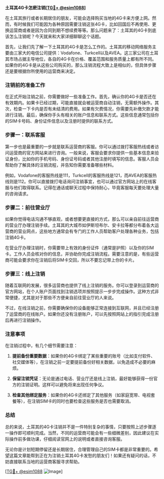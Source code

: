 **土耳其4G卡怎麽注销[[TG💪+ @esim1088](https://t.me/s/esim1088)]**

在土耳其旅行或者长期居住的朋友，可能会选择购买当地的4G卡来方便上网。然而，有时候我们可能因为各种原因需要注销这张4G卡，比如回国后不再使用、更换运营商或者是因为合同到期不想续费等等。那么问题来了：土耳其的4G卡到底该怎么注销呢？今天就来和大家详细聊聊这个话题。

首先，让我们先了解一下土耳其的4G卡是怎么工作的。土耳其的移动网络服务主要由三家大的电信公司提供：Vodafone、Turkcell以及AVEA。这三家公司在土耳其市场占据主导地位，各自的4G卡在价格、覆盖范围和服务质量上都有所不同。如果你的4G卡是从这些公司购买的，那么注销流程大致上是相似的，但具体步骤还是要根据你所使用的运营商来决定。

### 注销前的准备工作

在正式开始注销之前，你需要做好一些准备工作。首先，确认你的4G卡是否还在有效期内。如果卡已经过期，可能直接就会被运营商自动注销，无需额外操作。其次，检查一下卡内是否有未结清的费用。如果有欠费情况，你需要先补缴欠款才能进行注销。最后，确保你手头有相关的账户信息和联系方式。这些信息通常包括你的SIM卡号码、身份证件信息以及注册时提供的联系方式。

### 步骤一：联系客服

第一步也是最重要的一步就是联系运营商的客服。你可以通过拨打客服热线或者访问运营商的官方网站来进行咨询。一般来说，客服会要求你提供一些基本信息来验证身份，比如你的手机号码、身份证号码或者其他注册时填写的信息。客服人员会帮助你了解具体的注销流程，并告知你需要准备哪些材料。

例如，Vodafone的客服热线是111，Turkcell的客服热线是121，而AVEA的客服热线则是112。你可以直接拨打电话询问注销事宜，也可以通过官方网站上的在线客服与他们取得联系。记得在通话或聊天过程中保持耐心，毕竟客服每天要处理大量的咨询请求。

### 步骤二：前往营业厅

如果你觉得电话沟通不够直观，或者想要更直接的方式，那么可以亲自前往运营商的营业厅办理注销手续。土耳其的大城市如伊斯坦布尔、安卡拉等都分布着各大运营商的营业网点，这些地方通常会有专门的工作人员帮助客户处理各种业务，包括注销4G卡。

在营业厅办理注销时，你需要带上有效的身份证件（通常是护照）以及你的SIM卡。工作人员会核对你的信息，并协助你完成注销流程。需要注意的是，有些运营商可能会要求你在注销后将SIM卡交回，所以不要忘记带上你的卡片。

### 步骤三：线上注销

随着互联网的发展，很多运营商也提供了线上注销的服务。你可以登录到运营商的官方网站，在个人账户页面找到注销选项并按照提示一步步完成操作。这种方式非常便捷，尤其是对于那些不方便亲自前往营业厅的人来说。

不过，在线注销之前，你需要确保你的设备能够正常连接到互联网，并且已经注册了运营商的在线账户。如果你还没有注册账户，可以先按照网站上的指引完成注册后再进行注销操作。

### 注意事项

在注销过程中，有几个细节需要注意：

1. **提前备份重要数据**：如果你的4G卡绑定了某些重要的账号（比如支付软件、社交媒体等），在注销之前一定要提前备份好相关数据，以免造成不必要的麻烦。
   
2. **保留注销凭证**：无论是通过电话、营业厅还是线上注销，最好能够获得一份官方的注销证明。这样可以避免将来出现任何争议。

3. **检查其他绑定服务**：如果你的4G卡还绑定了其他服务（如家庭宽带、电视套餐等），在注销SIM卡的同时也要检查这些服务是否也需要取消。

### 总结

总的来说，土耳其的4G卡注销并不是一件特别复杂的事情，只要按照上述步骤逐一操作即可顺利完成。当然，不同的运营商可能会有一些细微差别，因此建议在实际操作前多做功课，仔细阅读官网上的说明或者直接咨询客服。

无论你是计划短期停留还是长期居住，合理管理自己的SIM卡都是非常重要的。希望这篇文章能帮到正在为注销土耳其4G卡发愁的朋友们！如果还有疑问的话，不妨直接联系当地的运营商客服寻求帮助。

[[TG💪+ @esim1088](https://t.me/s/esim1088) ![Image](https://i.postimg.cc/4NQfJmqS/Snipaste-2025-05-13-00-14-12.png)]